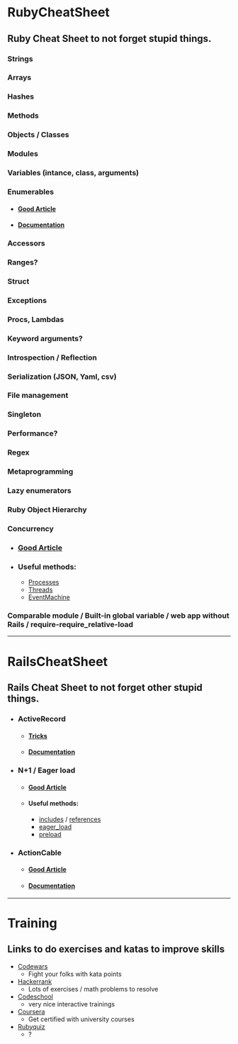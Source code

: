 # RubyCheatSheet
## Ruby Cheat Sheet to not forget stupid things.

### Strings
### Arrays
### Hashes
### Methods
### Objects / Classes
### Modules
### Variables (intance, class, arguments)
### Enumerables
- #### [Good Article](http://www.zenruby.info/2016/06/ruby-iterators-enumerators-enumerable.html)
- #### [Documentation](https://ruby-doc.org/core-2.4.1/Enumerable.html)

### Accessors
### Ranges?
### Struct
### Exceptions
### Procs, Lambdas
### Keyword arguments?
### Introspection / Reflection
### Serialization (JSON, Yaml, csv)
### File management
### Singleton
### Performance?
### Regex
### Metaprogramming
### Lazy enumerators
### Ruby Object Hierarchy
### Concurrency
- ### [Good Article](https://engineering.universe.com/introduction-to-concurrency-models-with-ruby-part-i-550d0dbb970)
- ### Useful methods:
  - [Processes](https://ruby-doc.org/core-2.4.0/Process.html)
  - [Threads](https://ruby-doc.org/core-2.4.0/Thread.html)
  - [EventMachine](https://github.com/eventmachine/eventmachine)

### Comparable module / Built-in global variable / web app without Rails / require-require_relative-load
---

# RailsCheatSheet
## Rails Cheat Sheet to not forget other stupid things.

- ### ActiveRecord
  - #### [Tricks](https://medium.com/@apneadiving/active-records-queries-tricks-2546181a98dd)
  - #### [Documentation](http://guides.rubyonrails.org/active_record_basics.html)

- ### N+1 / Eager load
  - #### [Good Article](https://goiabada.blog/to-join-or-not-to-join-an-act-of-includes-f6728fcefea3)
  - #### Useful methods: 
    - [includes](https://apidock.com/rails/v4.2.7/ActiveRecord/QueryMethods/includes) / [references](https://apidock.com/rails/ActiveRecord/QueryMethods/references)
    - [eager_load](https://apidock.com/rails/v4.2.7/ActiveRecord/QueryMethods/eager_load)
    - [preload](https://apidock.com/rails/ActiveRecord/QueryMethods/preload)

- ### ActionCable
  - #### [Good Article](https://medium.com/rubyinside/using-rails-5-actioncable-and-rethinkdb-to-build-a-reactive-websocket-app-7f77382cfb5)
  - #### [Documentation](http://edgeguides.rubyonrails.org/action_cable_overview.html)
  
  
---
# Training
## Links to do exercises and katas to improve skills

- [Codewars](https://www.codewars.com)
  - Fight your folks with kata points
- [Hackerrank](https://www.hackerrank.com)
  - Lots of exercises / math problems to resolve
- [Codeschool](https://www.codeschool.com/)
  - very nice interactive trainings
- [Coursera](https://www.coursera.org/)
  - Get certified with university courses
- [Rubyquiz](http://rubyquiz.com/)
  - ?
